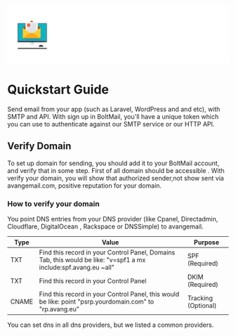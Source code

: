 ![](https://raw.githubusercontent.com/avangemail/documentation/master/img/email-smtp.gif)

# Quickstart Guide 

Send email from your app (such as Laravel, WordPress and and etc), with SMTP and API. With sign up in BoltMail, you'll have a unique token which you can use to authenticate against our SMTP service or our HTTP API.



## Verify Domain

To set up domain for sending, you should add it to your BoltMail account, and verify that in some step. First of all domain should be accessible . With verify your domain, you will show that authorized sender,not show sent via avangemail.com, positive reputation for your domain.

### How to verify your domain

You point DNS entries from your DNS provider (like Cpanel, Directadmin, Cloudflare, DigitalOcean , Rackspace or DNSSimple) to avangemail. 

| Type  | Value                                                        | Purpose             |
| ----- | ------------------------------------------------------------ | ------------------- |
| TXT   | Find this record in your Control Panel, Domains Tab, this would be like: "v=spf1 a mx include:spf.avang.eu ~all" | SPF (Required)      |
| TXT   | Find this record in your Control Panel                       | DKIM (Required)     |
| CNAME | Find this record in your Control Panel, this would be like: point "psrp.yourdomain.com" to "rp.avang.eu" | Tracking (Optional) |

You can set dns in all dns providers, but we listed a common providers.
